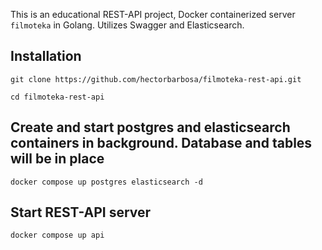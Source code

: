 This is an educational REST-API project, Docker containerized server `filmoteka` in Golang. Utilizes Swagger and Elasticsearch.

## Installation 
```shell
git clone https://github.com/hectorbarbosa/filmoteka-rest-api.git
```
```shell
cd filmoteka-rest-api 
```
## Create and start postgres and elasticsearch containers in background. Database and tables will be in place
```shell
docker compose up postgres elasticsearch -d
```
##  Start REST-API server
```shell
docker compose up api
```